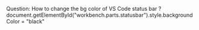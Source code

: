 Question: How to change the bg color of VS Code status bar ?
document.getElementById("workbench.parts.statusbar").style.backgroundColor = "black"
